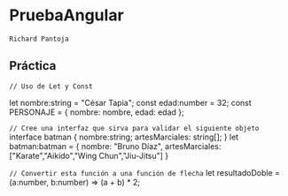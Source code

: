 # PruebaAngular

`Richard Pantoja`

## Práctica

`// Uso de Let y Const`

let nombre:string = "César Tapia";
const edad:number = 32;
const PERSONAJE = {
    nombre: nombre,
    edad: edad
};


`// Cree una interfaz que sirva para validar el siguiente objeto`
interface batman {
    nombre:string;
    artesMarciales: string[];
}
let batman:batman = {
    nombre: "Bruno Díaz",
    artesMarciales: ["Karate","Aikido","Wing Chun","Jiu-Jitsu"]
}


`// Convertir esta función a una función de flecha`
let resultadoDoble = (a:number, b:number) => (a + b) * 2; 

